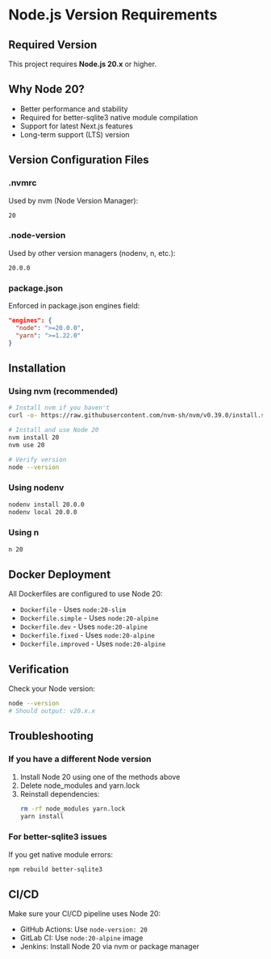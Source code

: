 # Node.js Version Requirements

## Required Version
This project requires **Node.js 20.x** or higher.

## Why Node 20?
- Better performance and stability
- Required for better-sqlite3 native module compilation
- Support for latest Next.js features
- Long-term support (LTS) version

## Version Configuration Files

### .nvmrc
Used by nvm (Node Version Manager):
```
20
```

### .node-version
Used by other version managers (nodenv, n, etc.):
```
20.0.0
```

### package.json
Enforced in package.json engines field:
```json
"engines": {
  "node": ">=20.0.0",
  "yarn": ">=1.22.0"
}
```

## Installation

### Using nvm (recommended)
```bash
# Install nvm if you haven't
curl -o- https://raw.githubusercontent.com/nvm-sh/nvm/v0.39.0/install.sh | bash

# Install and use Node 20
nvm install 20
nvm use 20

# Verify version
node --version
```

### Using nodenv
```bash
nodenv install 20.0.0
nodenv local 20.0.0
```

### Using n
```bash
n 20
```

## Docker Deployment
All Dockerfiles are configured to use Node 20:
- `Dockerfile` - Uses `node:20-slim`
- `Dockerfile.simple` - Uses `node:20-alpine`
- `Dockerfile.dev` - Uses `node:20-alpine`
- `Dockerfile.fixed` - Uses `node:20-alpine`
- `Dockerfile.improved` - Uses `node:20-alpine`

## Verification
Check your Node version:
```bash
node --version
# Should output: v20.x.x
```

## Troubleshooting

### If you have a different Node version
1. Install Node 20 using one of the methods above
2. Delete node_modules and yarn.lock
3. Reinstall dependencies:
   ```bash
   rm -rf node_modules yarn.lock
   yarn install
   ```

### For better-sqlite3 issues
If you get native module errors:
```bash
npm rebuild better-sqlite3
```

## CI/CD
Make sure your CI/CD pipeline uses Node 20:
- GitHub Actions: Use `node-version: 20`
- GitLab CI: Use `node:20-alpine` image
- Jenkins: Install Node 20 via nvm or package manager
